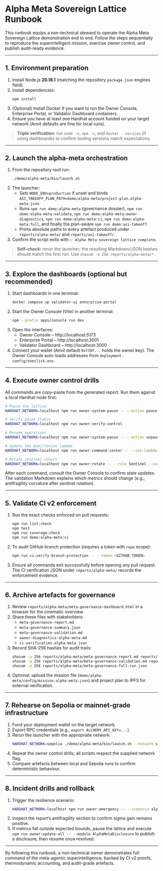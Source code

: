 # Alpha Meta Sovereign Lattice Runbook

This runbook equips a non-technical steward to operate the Alpha Meta Sovereign Lattice demonstration end to end. Follow the
steps sequentially to reproduce the superintelligent mission, exercise owner control, and publish audit-ready evidence.

---

## 1. Environment preparation

1. Install Node.js **20.18.1** (matching the repository `package.json` engines field).
2. Install dependencies:
   ```bash
   npm install
   ```
3. (Optional) Install Docker if you want to run the Owner Console, Enterprise Portal, or Validator Dashboard containers.
4. Ensure you have at least one Hardhat account funded on your target network (Anvil defaults are fine for local runs).

> **Triple verification:** run `node -v`, `npm -v`, and `docker --version` (if using dashboards) to confirm tooling versions match
> expectations.

---

## 2. Launch the alpha-meta orchestration

1. From the repository root run:
   ```bash
   ./demo/alpha-meta/bin/launch.sh
   ```
2. The launcher:
   - Sets `NODE_ENV=production` if unset and binds `ASI_TAKEOFF_PLAN_PATH=demo/alpha-meta/project-plan.alpha-meta.json`.
   - Runs `npm run demo:alpha-meta` (governance dossier), `npm run demo:alpha-meta:validate`,
     `npm run demo:alpha-meta:owner-diagnostics`, `npm run demo:alpha-meta:ci`,
    `npm run demo:alpha-meta:full`, and finally the plan-aware `npm run demo:asi-takeoff`.
   - Prints absolute paths to every artefact produced under `reports/alpha-meta/` and `reports/asi-takeoff/`.
3. Confirm the script exits with `✅ Alpha Meta sovereign lattice complete`.

> **Self-check:** rerun the launcher; the resulting Markdown/JSON hashes should match the first run. Use `shasum -a 256 reports/alpha-meta/*`.

---

## 3. Explore the dashboards (optional but recommended)

1. Start dashboards in one terminal:
   ```bash
   docker compose up validator-ui enterprise-portal
   ```
2. Start the Owner Console (Vite) in another terminal:
   ```bash
   npm --prefix apps/console run dev
   ```
3. Open the interfaces:
   - Owner Console – http://localhost:5173
   - Enterprise Portal – http://localhost:3001
   - Validator Dashboard – http://localhost:3000
4. Connect your wallet (Anvil default `0xf39f...` holds the owner key). The Owner Console auto-loads addresses from `deployment-config/oneclick.env`.

---

## 4. Execute owner control drills

All commands are copy-paste from the generated report. Run them against a local Hardhat node first:

```bash
# Pause the lattice
HARDHAT_NETWORK=localhost npm run owner:system-pause -- --action pause

# Verify pause status
HARDHAT_NETWORK=localhost npm run owner:verify-control

# Resume operations
HARDHAT_NETWORK=localhost npm run owner:system-pause -- --action unpause

# Update the Hamiltonian lambda
HARDHAT_NETWORK=localhost npm run owner:command-center -- --set-lambda 1.031 --set-inertia 1.29

# Rotate sentinel cohort
HARDHAT_NETWORK=localhost npm run owner:rotate -- --role Sentinel --count 16
```

After each command, consult the Owner Console to confirm state updates. The validation Markdown explains which metrics should
change (e.g., antifragility curvature after sentinel rotation).

---

## 5. Validate CI v2 enforcement

1. Run the exact checks enforced on pull requests:
   ```bash
   npm run lint:check
   npm test
   npm run coverage:check
   npm run demo:alpha-meta:ci
   ```
2. To audit GitHub branch protection (requires a token with `repo` scope):
   ```bash
   npm run ci:verify-branch-protection -- --token <GITHUB_TOKEN>
   ```
3. Ensure all commands exit successfully before opening any pull request. The CI verification JSON under `reports/alpha-meta/`
   records the enforcement evidence.

---

## 6. Archive artefacts for governance

1. Review `reports/alpha-meta/meta-governance-dashboard.html` in a browser for the cinematic overview.
2. Share these files with stakeholders:
   - `meta-governance-report.md`
   - `meta-governance-summary.json`
   - `meta-governance-validation.md`
   - `owner-diagnostics-alpha-meta.md`
   - `ci-verification-alpha-meta.json`
3. Record SHA-256 hashes for audit trails:
   ```bash
   shasum -a 256 reports/alpha-meta/meta-governance-report.md reports/alpha-meta/meta-governance-summary.json
   shasum -a 256 reports/alpha-meta/meta-governance-validation.md reports/alpha-meta/owner-diagnostics-alpha-meta.md
   shasum -a 256 reports/alpha-meta/meta-governance-full-run.json
   ```
4. Optional: upload the mission file (`demo/alpha-meta/config/mission.alpha-meta.json`) and project plan to IPFS for external
   verification.

---

## 7. Rehearse on Sepolia or mainnet-grade infrastructure

1. Fund your deployment wallet on the target network.
2. Export RPC credentials (e.g., `export ALCHEMY_API_KEY=...`).
3. Rerun the launcher with the appropriate network:
   ```bash
   HARDHAT_NETWORK=sepolia ./demo/alpha-meta/bin/launch.sh --network sepolia --compose
   ```
4. Repeat the owner control drills; all scripts respect the supplied network flag.
5. Compare artefacts between local and Sepolia runs to confirm deterministic behaviour.

---

## 8. Incident drills and rollback

1. Trigger the resilience scenario:
   ```bash
   HARDHAT_NETWORK=localhost npm run owner:emergency -- --scenario alpha-meta-drill
   ```
2. Inspect the report’s antifragility section to confirm sigma gain remains positive.
3. If metrics fall outside expected bounds, pause the lattice and execute `npm run owner:update-all -- --module AlphaMetaDisclosure`
   to publish a disclosure, then resume once resolved.

---

By following this runbook, a non-technical owner demonstrates full command of the meta-agentic superintelligence, backed by CI v2
proofs, thermodynamic accounting, and audit-grade artefacts.
